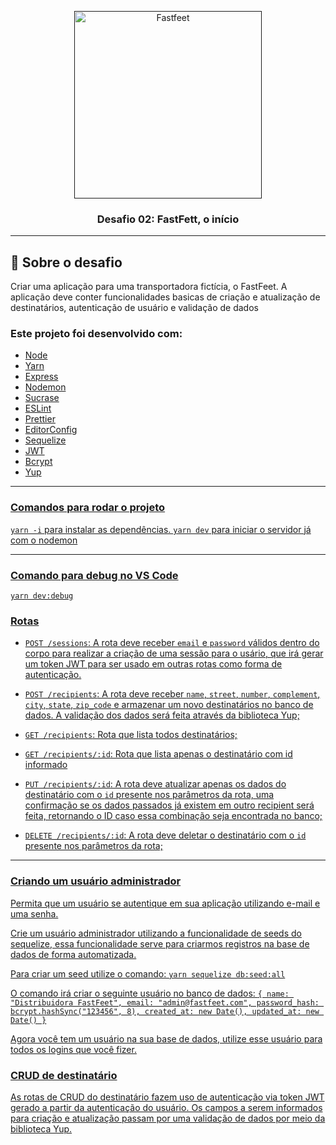 <p align="center">
  <a href="" rel="noopener">
 <img alt="Fastfeet" title="Fastfeet" src="https://raw.githubusercontent.com/Rocketseat/bootcamp-gostack-desafio-02/master/.github/logo.png" width="300px" /></a>
</p>

<h3 align="center">Desafio 02: FastFett, o início</h3>

---

## :rocket: Sobre o desafio

Criar uma aplicação para uma transportadora fictícia, o FastFeet.
A aplicação deve conter funcionalidades basicas de criação e atualização de destinatários, autenticação de usuário e validação de dados

### Este projeto foi desenvolvido com:

<ul>
  <li><a href="https://nodejs.org/en/">Node</a></li>
  <li><a href="https://legacy.yarnpkg.com/">Yarn</a></li>
  <li><a href="https://expressjs.com">Express</a></li>
  <li><a href="https://nodemon.io/">Nodemon</a></li>
  <li><a href="https://sucrase.io/">Sucrase</a></li>
  <li><a href="https://eslint.org/">ESLint</li>
  <li><a href="https://prettier.io/">Prettier</li>
  <li><a href="https://editorconfig.org/">EditorConfig</li>
  <li><a href="https://sequelize.org/">Sequelize</li>
  <li><a href="https://jwt.io/">JWT</li>
  <li><a href="https://www.npmjs.com/package/bcrypt">Bcrypt</li>
  <li><a href="https://www.npmjs.com/package/yup">Yup</li>  
</ul>

---

### Comandos para rodar o projeto

`yarn -i` para instalar as dependências.
`yarn dev` para iniciar o servidor já com o nodemon

---

### Comando para debug no VS Code

`yarn dev:debug`

### Rotas

- `POST /sessions`: A rota deve receber `email` e `password` válidos dentro do corpo para realizar a criação de uma sessão para o usário, que irá gerar um token JWT para ser usado em outras rotas como forma de autenticação.

- `POST /recipients`: A rota deve receber `name`, `street`, `number`, `complement`, `city`, `state`, `zip_code` e armazenar um novo destinatários no banco de dados. A validação dos dados será feita através da biblioteca Yup;

- `GET /recipients`: Rota que lista todos destinatários;

- `GET /recipients/:id`: Rota que lista apenas o destinatário com id informado

- `PUT /recipients/:id`: A rota deve atualizar apenas os dados do destinatário com o `id` presente nos parâmetros da rota, uma confirmação se os dados passados já existem em outro recipient será feita, retornando o ID caso essa combinação seja encontrada no banco;

- `DELETE /recipients/:id`: A rota deve deletar o destinatário com o `id` presente nos parâmetros da rota;

---

### Criando um usuário administrador

Permita que um usuário se autentique em sua aplicação utilizando e-mail e uma senha.

Crie um usuário administrador utilizando a funcionalidade de seeds do sequelize, essa funcionalidade serve para criarmos registros na base de dados de forma automatizada.

Para criar um seed utilize o comando:
`yarn sequelize db:seed:all`

O comando irá criar o seguinte usuário no banco de dados:
`{ name: "Distribuidora FastFeet", email: "admin@fastfeet.com", password_hash: bcrypt.hashSync("123456", 8), created_at: new Date(), updated_at: new Date() }`

Agora você tem um usuário na sua base de dados, utilize esse usuário para todos os logins que você fizer.

### CRUD de destinatário

As rotas de CRUD do destinatário fazem uso de autenticação via token JWT gerado a partir da autenticação do usuário.
Os campos a serem informados para criação e atualização passam por uma validação de dados por meio da biblioteca Yup.
